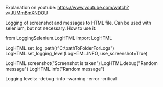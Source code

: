 Explanation on youtube: https://www.youtube.com/watch?v=JUMmBmXNDOU


Logging of screenshot and messages to HTML file. Can be used with selenium, but not necessary.
How to use it:

from LoggingSelenium.LogHTML import LogHTML

LogHTML.set_log_path(r"C:\pathToFolderForLogs")
LogHTML.set_logging_level(LogHTML.INFO, use_screenshot=True)

LogHTML.screenshot("Screenshot is taken")
LogHTML.debug("Random message")
LogHTML.info("Random message")



Logging levels:
-debug
-info
-warning
-error
-critical